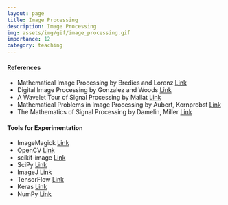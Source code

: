 ```yaml
---
layout: page
title: Image Processing
description: Image Processing
img: assets/img/gif/image_processing.gif
importance: 12
category: teaching
---
```


#### References

- Mathematical Image Processing  by Bredies and Lorenz [Link](https://link.springer.com/book/10.1007/978-3-030-01458-2)
- Digital Image Processing by Gonzalez and Woods [Link](https://www.pearson.com/en-us/subject-catalog/p/digital-image-processing/P200000003224?view=educator)
- A Wavelet Tour of Signal Processing by Mallat [Link](https://www.elsevier.com/books/a-wavelet-tour-of-signal-processing/mallat/978-0-12-374370-1)
- Mathematical Problems in Image Processing by Aubert, Kornprobst [Link](https://link.springer.com/book/10.1007/978-0-387-44588-5)
- The Mathematics of Signal Processing by Damelin, Miller [Link](https://www.cambridgebookshop.co.uk/products/the-mathematics-of-signal-processing)
 
#### Tools for Experimentation

- ImageMagick [Link](https://imagemagick.org/index.php)
- OpenCV [Link](https://opencv.org/)
- scikit-image [Link](https://scikit-image.org/)
- SciPy [Link](https://scipy.org/)
- ImageJ [Link](https://imagej.net/)
- TensorFlow [Link](https://www.tensorflow.org/)
- Keras [Link](https://keras.io/)
- NumPy [Link](https://numpy.org/)
